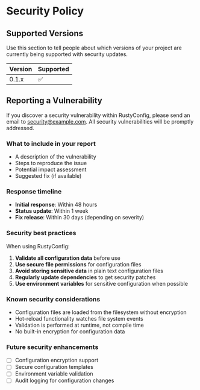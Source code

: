 # Security Policy

## Supported Versions

Use this section to tell people about which versions of your project are currently being supported with security updates.

| Version | Supported          |
| ------- | ------------------ |
| 0.1.x   | :white_check_mark: |

## Reporting a Vulnerability

If you discover a security vulnerability within RustyConfig, please send an email to [security@example.com](mailto:security@example.com). All security vulnerabilities will be promptly addressed.

### What to include in your report

- A description of the vulnerability
- Steps to reproduce the issue
- Potential impact assessment
- Suggested fix (if available)

### Response timeline

- **Initial response**: Within 48 hours
- **Status update**: Within 1 week
- **Fix release**: Within 30 days (depending on severity)

### Security best practices

When using RustyConfig:

1. **Validate all configuration data** before use
2. **Use secure file permissions** for configuration files
3. **Avoid storing sensitive data** in plain text configuration files
4. **Regularly update dependencies** to get security patches
5. **Use environment variables** for sensitive configuration when possible

### Known security considerations

- Configuration files are loaded from the filesystem without encryption
- Hot-reload functionality watches file system events
- Validation is performed at runtime, not compile time
- No built-in encryption for configuration data

### Future security enhancements

- [ ] Configuration encryption support
- [ ] Secure configuration templates
- [ ] Environment variable validation
- [ ] Audit logging for configuration changes 